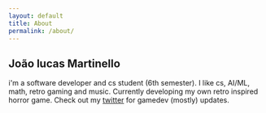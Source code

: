 ```yaml
---
layout: default
title: About
permalink: /about/
---
```


<h2>João lucas Martinello</h2>
<p>i'm a software developer and cs student (6th semester). I like cs, AI/ML, math, retro gaming and music. Currently 
developing my own retro inspired horror game. Check out my  <a href="https://x.com/{{ site.twitter_username }}">twitter</a> for gamedev (mostly) updates.</p>